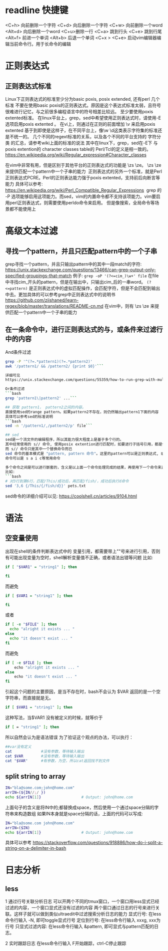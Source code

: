 # readline 快捷键
<C+h> 向前删除一个字符
<C+d> 向后删除一个字符
<C+w> 向前删除一个word
<Alt+d> 向后删除一个word
<C+u>删除一行
<C+a> 跳到行头
<C+e> 跳到行尾
<Alt+f> 前进一个单词
<Alt+b> 后退一个单词
<C+x > <C+e> 启动vim编辑器编辑当前命令行。用于长命令的编辑

# 正则表达式
## 正则表达式标准
Linux下正则表达式的标准至少分为basic poxis, posix extended, 还有perl 几个标准
不要在使用basic poxis的正则表达式。原因是这个表达式标准太弱，且符号很难进行记忆，与之前很多编程语言中的符号相差比较远。
至少要使用poxis extented标准。
在linux平台上，grep，sed中希望使用正则表达式时，请使用-E选项启用poxis extented 。
在vi上，则通过在正则的前面增加 \v 来启用poxis extented
基于到即使是这样子，在不同平台上，像\w \d这类表示字符集的标准还是不统一的。
几个不同的regext标准的关系，以及各个不同的平台支持的 字符分类 的汇总，请参考wiki上面的标准的说法
其中在linux下，grep，sed在-E下 与 poxis extention的 character classes table的 Perl/Tcl的定义是相一致的。
https://en.wikipedia.org/wiki/Regular_expression#Character_classes

在vim中非常有用，但是区别于其他平台的正则表达式的功能是 \zs \ze。 \zs \ze 来提供匹配一个pattern中一个子串的能力
 正则表达式的另外一个标准，就是Perl正则表达式PCRE。Perl的正则表达能力强于poxis extented，支持前后向断言等能力
具体可以参考:
https://en.wikipedia.org/wiki/Perl_Compatible_Regular_Expressions
 grep 的 -P 选项能够启用这项能力。而sed，vim的内置命令都不支持该项能力。vim要启用perl正则表达式，则需要使用perldo命令来启用。
但是像搜索，全局命令等场景都不能使用上

# 高级文本过滤
## 寻找一个pattern，并且只匹配pattern中的一个子串
grep寻找一个pattern，并且只输出pattern中的其中一段match的字符:
https://unix.stackexchange.com/questions/13466/can-grep-output-only-specified-groupings-that-match
例子:
`grep -oP '(?<=cim_)\w+' file` 在file中寻找cim_开头的pattern，但是在输出中，只输出cim_后的一串word。
`(?<=pattern)` 是正则表达式中的虚拟匹配操作，会匹配字符，但是不会匹配到输出中去。更加具体的可以参考grep中正则表达式中的说明书
https://github.com/ziishaned/learn-regex/blob/master/translations/README-cn.md
在vim中，则有 \zs \ze 来提供匹配一个pattern中一个子串的能力

## 在一条命令中，进行正则表达式的与，或条件来过滤行中的内容
And条件过滤
```bash
grep -P '^(?=.*pattern1)(?=.*pattern2)'
awk '/pattern1/ && /pattern2/ {print $0}'```

详细可见
https://unix.stackexchange.com/questions/55359/how-to-run-grep-with-multiple-and-patterns

Or条件过滤
```bash
grep 'pattern1\|pattern2' ...```

## 获取 pattern1， pattern2之间的内容。
直接使用sed的range pattern。如果pattern2不存在，则仍然输出pattern1下面的内容
具体可以参考sed的标准说明
```bash 
sed -n '/pattern1/,/pattern2/p' file```

## sed
sed是一个流文件的编辑程序，所以其能力很大程度上是基于多个行的。
其中经常使用的 s// 命令, 使用posix extention进行匹配时，如要进行子括号引用，都是使用 \1 \2来进行表示 (表明这些引用自括号内容的符号，并不在posix的定义标准之内)
而 s// 命令只是其中一个替换命令而已
sed 命令的基本模式是 "pattern, pattern 命令"。这里的pattern可以是正则表达式, 或者是行号。
命令可以是 s a i c等常用命令

多个命令之间是可以进行嵌套的，含义是以上面一个命令处理完成的结果，再使用下一个命令来进行处理
比如:
```bash
# 对3行到第6行，匹配/This/成功后，再匹配/fish/，成功后执行d命令
sed '3,6 {/This/{/fish/d}}' pets.txt
```
sed命令的详细介绍可以见:
https://coolshell.cn/articles/9104.html

# 语法
## 空变量使用
出现在shell的条件判断表达式中的 变量引用，都需要带上""号来进行引用，否则有可能出现变量为空时，shell解析变量值不正确，或者语法出错等问题
比如:
```bash
if [ "$VAR1" = "string1" ]; then

fi
```
而避免
```bash
if [ $VAR1 = "string1" ]; then

fi
```
或者
```bash
if [ -e "$FILE" ]; then
  echo "alright it exists ... "
else
  echo "it doesn't exist ... "
fi
```
而避免
```bash
if [ -e $FILE ]; then
    echo "alright it exists ... "
else
    echo "it doesn't exist ... "
fi
```
引起这个问题的主要原因，是当不存在时，bash不会认为 $VAR 返回的是一个空字符串，而直接就是无。
```bash
if [ $VAR1 = "string1" ]; then
```
这种写法，当$VAR1 没有被定义的时候，就等价于
```bash
if [ = "string1" ]; then
```
所以自然会认为是语法错误
为了验证这个观点的办法，可以执行：
```bash
##var没有定义
cat             #没有参数，等待输入输出
cat $VAR        #没有参数，等待输入输出
cat "$VAR"      #有参数，为空，所以cat返回找不到文件
```
## split string to array
```bash
IN="bla@some.com;john@home.com"
arrIN=(${IN//;/ })
echo ${arrIN[1]}                  # Output: john@home.com
```
上面句子的含义是将IN中的;都替换成space，然后使用一个通过space分隔的字符串来构造数组
如果IN本身就是space分隔的话，上面的代码可以写成:
```bash
IN="bla@some.com john@home.com"
arrIN=($IN)
echo ${arrIN[1]}                  # Output: john@home.com
```
具体可以参考
https://stackoverflow.com/questions/918886/how-do-i-split-a-string-on-a-delimiter-in-bash

# 日志分析
## less
1 通过行号关联分析日志
  可以开两个不同的tmux窗口，一个窗口用less显式已经过滤的内容，一个窗口显式还没有过滤的内容
两个窗口通过日志的行号来进行关联。这样子就可以做到类似ultraedit中过滤搜索分析日志的能力
显式行号: 
  在less命令行输入 -N, 即可toggle显式行号
定位到行号:
  在less命令行输入 xxxg, xxx为行号
只显式过滤内容:
  在less命令行输入 &pattern, 即可显式与pattern匹配的日志。

2 实时跟踪日志
  在less命令行输入 F开始跟踪，ctrl-C停止跟踪
